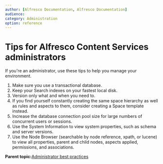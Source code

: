 ```yaml
---
author: [Alfresco Documentation, Alfresco Documentation]
audience: 
category: Administration
option: reference
---
```


# Tips for Alfresco Content Services administrators

If you're an administrator, use these tips to help you manage your environment.

1.  Make sure you use a transactional database.
2.  Keep your Search indexes on your fastest local disk.
3.  Version only what and when you need to.
4.  If you find yourself constantly creating the same space hierarchy as well as rules and aspects to them, consider creating a Space template instead.
5.  Increase the database connection pool size for large numbers of concurrent users or sessions.
6.  Use the System Information to view system properties, such as schema and server versions.
7.  Use the Node Browser \(searchable by node reference, xpath, or lucene\) to view all properties, parent and child nodes, aspects applied, permissions, and associations.

**Parent topic:**[Administrator best practices](../concepts/admin-best-practice.md)


